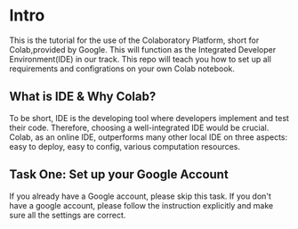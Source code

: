 # Intro
This is the tutorial for the use of the Colaboratory Platform, short for Colab,provided by Google. This will function as the Integrated Developer Environment(IDE) in our track. This repo will teach you how to set up all requirements and configrations on your own Colab notebook.

## What is IDE & Why Colab?
To be short, IDE is the developing tool where developers implement and test their code. Therefore, choosing a well-integrated IDE would be crucial. Colab, as an online IDE, outperforms many other local IDE on three aspects: easy to deploy, easy to config, various computation resources.

## Task One: Set up your Google Account
If you already have a Google account, please skip this task. If you don't have a google account, please follow the instruction explicitly and make sure all the settings are correct. 
